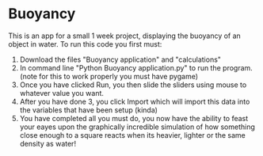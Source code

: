 # Buoyancy

This is an app for a small 1 week project, displaying the buoyancy of an object in water.
To run this code you first must:

1. Download the files "Buoyancy application" and "calculations"
2. In command line "Python Buoyancy application.py" to run the program. (note for this to work properly you must have pygame)
3. Once you have clicked Run, you then slide the sliders using mouse to whatever value you want.
4. After you have done 3, you click Import which will import this data into the variables that have been setup (kinda)
5. You have completed all you must do, you now have the ability to feast your eayes upon the graphically incredible simulation of how something close enough to a square reacts when its heavier, lighter or the same density as water!
